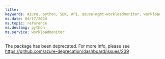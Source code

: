 ```yaml
---
title: 
keywords: Azure, python, SDK, API, azure-mgmt-workloadmonitor, workloadmonitor
ms.date: 04/17/2024
ms.topic: reference
ms.devlang: python
ms.service: workloadmonitor
---
```

The package has been deprecated. For more info, please see https://github.com/azure-deprecation/dashboard/issues/239

